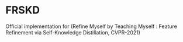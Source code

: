 # FRSKD
Official implementation for (Refine Myself by Teaching Myself : Feature Refinement via Self-Knowledge Distillation, CVPR-2021)

